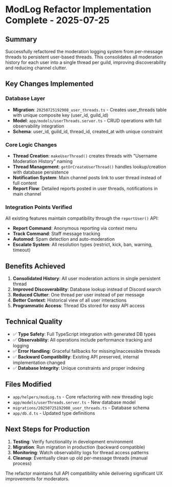 # ModLog Refactor Implementation Complete - 2025-07-25

## Summary

Successfully refactored the moderation logging system from per-message threads to persistent user-based threads. This consolidates all moderation history for each user into a single thread per guild, improving discoverability and reducing channel clutter.

## Key Changes Implemented

### Database Layer

- **Migration**: `20250725192908_user_threads.ts` - Creates user_threads table with unique composite key (user_id, guild_id)
- **Model**: `app/models/userThreads.server.ts` - CRUD operations with full observability integration
- **Schema**: user_id, guild_id, thread_id, created_at with unique constraint

### Core Logic Changes

- **Thread Creation**: `makeUserThread()` creates threads with "Username Moderation History" naming
- **Thread Management**: `getOrCreateUserThread()` handles lookup/creation with database persistence
- **Notification System**: Main channel posts link to user thread instead of full content
- **Report Flow**: Detailed reports posted in user threads, notifications in main channel

### Integration Points Verified

All existing features maintain compatibility through the `reportUser()` API:

- **Report Command**: Anonymous reporting via context menu
- **Track Command**: Staff message tracking
- **Automod**: Spam detection and auto-moderation
- **Escalate System**: All resolution types (restrict, kick, ban, warning, timeout)

## Benefits Achieved

1. **Consolidated History**: All user moderation actions in single persistent thread
2. **Improved Discoverability**: Database lookup instead of Discord search
3. **Reduced Clutter**: One thread per user instead of per message
4. **Better Context**: Historical view of all user interactions
5. **Programmatic Access**: Thread IDs stored for easy API access

## Technical Quality

- ✅ **Type Safety**: Full TypeScript integration with generated DB types
- ✅ **Observability**: All operations include performance tracking and logging
- ✅ **Error Handling**: Graceful fallbacks for missing/inaccessible threads
- ✅ **Backward Compatibility**: Existing API preserved, internal implementation changed
- ✅ **Database Integrity**: Unique constraints and proper indexing

## Files Modified

- `app/helpers/modLog.ts` - Core refactoring with new threading logic
- `app/models/userThreads.server.ts` - New database model
- `migrations/20250725192908_user_threads.ts` - Database schema
- `app/db.d.ts` - Updated type definitions

## Next Steps for Production

1. **Testing**: Verify functionality in development environment
2. **Migration**: Run migration in production (backward compatible)
3. **Monitoring**: Watch observability logs for thread access patterns
4. **Cleanup**: Eventually clean up old per-message threads (manual process)

The refactor maintains full API compatibility while delivering significant UX improvements for moderators.
